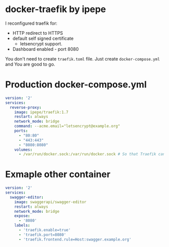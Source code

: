 # docker-traefik by ipepe
I reconfigured traefik for:
 * HTTP redirect to HTTPS
 * default self signed certificate
   * letsencrypt support.
 * Dashboard enabled - port 8080

You don't need to create `traefik.toml` file. Just create `docker-compose.yml` and You are good to go.

# Production docker-compose.yml

```yaml
version: '2'
services:
  reverse-proxy:
    image: ipepe/traefik:1.7
    restart: always
    network_mode: bridge
    command: --acme.email="letsencrypt@example.org"
    ports:
      - "80:80"
      - "443:443"
      - "8080:8080"
    volumes:
      - /var/run/docker.sock:/var/run/docker.sock # So that Traefik can listen to the Docker events

```

# Exmaple other container
```yaml
version: '2'
services:
  swagger-editor:
    image: swaggerapi/swagger-editor
    restart: always
    network_mode: bridge
    expose:
      - '8080'
    labels:
      - 'traefik.enable=true'
      - 'traefik.port=8080'
      - 'traefik.frontend.rule=Host:swagger.example.org'
```
